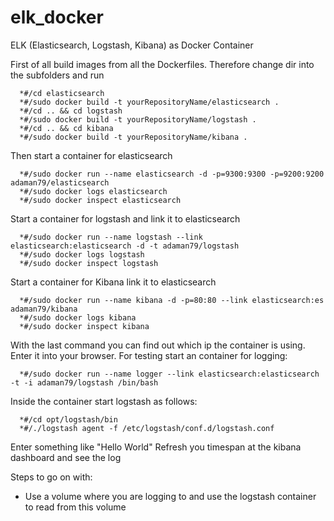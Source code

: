 elk_docker
==========

ELK (Elasticsearch, Logstash, Kibana) as Docker Container

First of all build images from all the Dockerfiles. Therefore change dir into the subfolders and run
```
  *#/cd elasticsearch
  *#/sudo docker build -t yourRepositoryName/elasticsearch .
  *#/cd .. && cd logstash
  *#/sudo docker build -t yourRepositoryName/logstash .
  *#/cd .. && cd kibana
  *#/sudo docker build -t yourRepositoryName/kibana .
```
Then start a container for elasticsearch
```
  *#/sudo docker run --name elasticsearch -d -p=9300:9300 -p=9200:9200 adaman79/elasticsearch
  *#/sudo docker logs elasticsearch
  *#/sudo docker inspect elasticsearch
```

Start a container for logstash and link it to elasticsearch
```
  *#/sudo docker run --name logstash --link elasticsearch:elasticsearch -d -t adaman79/logstash
  *#/sudo docker logs logstash
  *#/sudo docker inspect logstash
```
Start a container for Kibana link it to elasticsearch
```
  *#/sudo docker run --name kibana -d -p=80:80 --link elasticsearch:es adaman79/kibana
  *#/sudo docker logs kibana
  *#/sudo docker inspect kibana
```
With the last command you can find out which ip the container is using. Enter it into your browser.
For testing start an container for logging:
```
  *#/sudo docker run --name logger --link elasticsearch:elasticsearch -t -i adaman79/logstash /bin/bash
```
Inside the container start logstash as follows:
```
  *#/cd opt/logstash/bin
  *#/./logstash agent -f /etc/logstash/conf.d/logstash.conf
```

Enter something like "Hello World"
Refresh you timespan at the kibana dashboard and see the log

Steps to go on with:
 - Use a volume where you are logging to and use the logstash container to read from this volume
